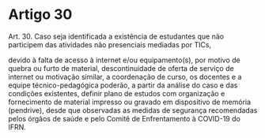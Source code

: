 # Artigo 30

Art. 30. Caso seja identificada a existência de estudantes que não participem das atividades não presenciais mediadas por TICs,


devido à falta de acesso à internet e/ou equipamento(s), por motivo de quebra ou furto de material, descontinuidade de oferta de
serviço de internet ou motivação similar, a coordenação de curso, os docentes e a equipe técnico-pedagógica poderão, a partir da
análise do caso e das condições existentes, definir plano de estudos com organização e fornecimento de material impresso ou
gravado em dispositivo de memória (pendrive), desde que observadas as medidas de segurança recomendadas pelos órgãos de saúde
e pelo Comitê de Enfrentamento à COVID-19 do IFRN.
